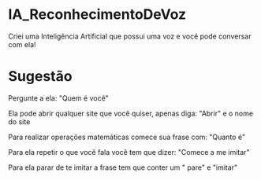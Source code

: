 # IA_ReconhecimentoDeVoz
Criei uma Inteligência Artificial que possui uma voz e você pode conversar com ela!

# Sugestão
Pergunte a ela: "Quem é você"

Ela pode abrir qualquer site que você quiser, apenas diga: "Abrir" e o nome do site

Para realizar operações matemáticas comece sua frase com: "Quanto é"

Para ela repetir o que você fala você tem que dizer: "Comece a me imitar"

Para ela parar de te imitar a frase tem que conter um " pare" e "imitar"

